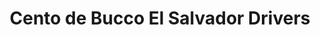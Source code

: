 ---
title: "Cento de Bucco El Salvador Drivers"
url: /san-salvador/cento-de-bucco-el-salvador-drivers/
shop: buceo
---